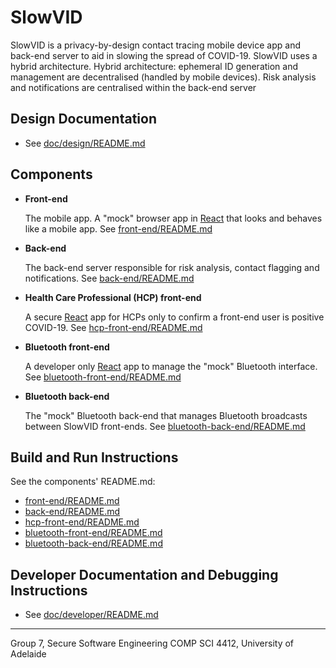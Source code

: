 # SlowVID

SlowVID is a privacy-by-design contact tracing mobile device app and back-end
server to aid in slowing the spread of COVID-19. SlowVID uses a hybrid
architecture. Hybrid architecture: ephemeral ID generation and management are
decentralised (handled by mobile devices). Risk analysis and notifications are
centralised within the back-end server

## Design Documentation

* See [doc/design/README.md](doc/design/README.md)

## Components

* **Front-end**

  The mobile app. A "mock" browser app in [React](https://reactjs.org/)
that looks and behaves like a mobile app.
See [front-end/README.md](front-end/README.md)

* **Back-end**

   The back-end server responsible for risk analysis, contact
flagging and notifications.
See [back-end/README.md](back-end/README.md)

* **Health Care Professional (HCP) front-end**

   A secure  [React](https://reactjs.org/) app for HCPs only to confirm a front-end user
is positive COVID-19.
See [hcp-front-end/README.md](hcp-front-end/README.md)

* **Bluetooth front-end**

   A developer only [React](https://reactjs.org/) app to manage the "mock"
Bluetooth interface.
See [bluetooth-front-end/README.md](bluetooth-front-end/README.md)

* **Bluetooth back-end**

   The "mock" Bluetooth back-end that manages Bluetooth broadcasts between SlowVID
front-ends.
See [bluetooth-back-end/README.md](bluetooth-back-end/README.md)


## Build and Run Instructions

See the components' README.md:
* [front-end/README.md](front-end/README.md)
* [back-end/README.md](back-end/README.md)
* [hcp-front-end/README.md](hcp-front-end/README.md)
* [bluetooth-front-end/README.md](bluetooth-front-end/README.md)
* [bluetooth-back-end/README.md](bluetooth-back-end/README.md)

## Developer Documentation and Debugging Instructions

* See [doc/developer/README.md](doc/developer/README.md)


----
Group 7, Secure Software Engineering COMP SCI 4412, University of Adelaide